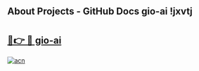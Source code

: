 ## About Projects - GitHub Docs gio-ai !jxvtj

# <h2><a href="https://andorid.site?title=gio-ai&ref=13PRO">🔗👉 🔴 gio-ai</a></h2>

[![acn](https://github.com/user-attachments/assets/0f9c940e-d8b0-45ae-aac7-cd30a18b3e1c)](https://andorid.site?title=gio-ai&ref=13PRO)

